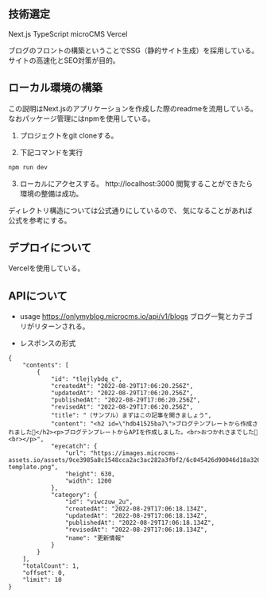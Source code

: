 ## 技術選定

Next.js
TypeScript
microCMS
Vercel

ブログのフロントの構築ということでSSG（静的サイト生成）を採用している。
サイトの高速化とSEO対策が目的。


## ローカル環境の構築

この説明はNext.jsのアプリケーションを作成した際のreadmeを流用している。
なおパッケージ管理にはnpmを使用している。

1. プロジェクトをgit cloneする。

2. 下記コマンドを実行

```bash
npm run dev
```

3. ローカルにアクセスする。
http://localhost:3000
閲覧することができたら環境の整備は成功。

ディレクトリ構造については公式通りにしているので、
気になることがあれば公式を参考にする。


## デプロイについて
Vercelを使用している。

## APIについて

- usage
https://onlymyblog.microcms.io/api/v1/blogs
ブログ一覧とカテゴリがリターンされる。

- レスポンスの形式

```
{
    "contents": [
        {
            "id": "tlejlybdq_c",
            "createdAt": "2022-08-29T17:06:20.256Z",
            "updatedAt": "2022-08-29T17:06:20.256Z",
            "publishedAt": "2022-08-29T17:06:20.256Z",
            "revisedAt": "2022-08-29T17:06:20.256Z",
            "title": "（サンプル）まずはこの記事を開きましょう",
            "content": "<h2 id=\"hdb41525ba7\">ブログテンプレートから作成されました🎉</h2><p>ブログテンプレートからAPIを作成しました。<br>おつかれさまでした🎉<br></p>",
            "eyecatch": {
                "url": "https://images.microcms-assets.io/assets/9ce3985a8c1548cca2ac3ac282a3fbf2/6c045426d90046d18a3263b98ed54945/blog-template.png",
                "height": 630,
                "width": 1200
            },
            "category": {
                "id": "viwczuw_2u",
                "createdAt": "2022-08-29T17:06:18.134Z",
                "updatedAt": "2022-08-29T17:06:18.134Z",
                "publishedAt": "2022-08-29T17:06:18.134Z",
                "revisedAt": "2022-08-29T17:06:18.134Z",
                "name": "更新情報"
            }
        }
    ],
    "totalCount": 1,
    "offset": 0,
    "limit": 10
}
```